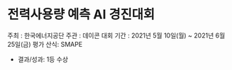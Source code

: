 # 전력사용량 예측 AI 경진대회
주최 : 한국에너지공단
주관 : 데이콘
대회 기간 : 2021년 5월 10일(월) ~ 2021년 6월 25일(금)
평가 산식: SMAPE

- 결과/성과: 1등 수상

